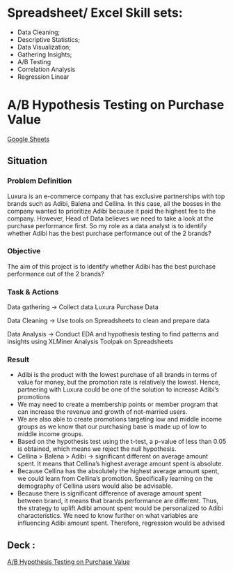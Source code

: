 # Spreadsheet/ Excel Skill sets:
- Data Cleaning;
- Descriptive Statistics;
- Data Visualization;
- Gathering Insights;
- A/B Testing
- Correlation Analysis
- Regression Linear

# A/B Hypothesis Testing on Purchase Value
<a href="https://docs.google.com/spreadsheets/d/1rLN1GD9aw2Y7kE9KJqgB7KyZc_KSrc1PxmeDv-a9ri0/edit?usp=sharing"> Google Sheets</a>

## Situation

### Problem Definition

Luxura is an e-commerce company that has exclusive partnerships with top brands such as Adibi,
Balena and Cellina. In this case, all the bosses in the company wanted to prioritize Adibi because it
paid the highest fee to the company. However, Head of Data believes we need to take a look at the
purchase performance first. So my role as a data analyst is to identify whether Adibi has the best purchase performance out of the 2 brands?

### Objective

The aim of this project is to identify whether Adibi has the
best purchase performance out of the 2 brands?

### Task & Actions

Data gathering -> Collect data Luxura Purchase Data

Data Cleaning -> Use tools on Spreadsheets to clean and prepare data

Data Analysis -> Conduct EDA and
hypothesis testing to
find patterns and
insights using
XLMiner Analysis
Toolpak on
Spreadsheets

### Result

- Adibi is the product with the lowest purchase of all brands in terms of value for money, but the promotion rate is relatively the lowest. Hence, partnering with Luxura could be one of the solution to increase Adibi’s promotions
- We may need to create a membership points or member program that can increase the revenue and growth of not-married
users.
- We are also able to create promotions targeting low and middle income groups as we know that our purchasing base is made up of low to middle income groups.
- Based on the hypothesis test using the t-test, a p-value of less than 0.05 is obtained, which means we reject the null hypothesis.
- Cellina > Balena > Adibi -> significant different on average amount spent. It means that Cellina’s highest average amount
spent is absolute.
- Because Cellina has the absolutely the highest average amount spent, we could learn from Cellina’s promotion. Specifically learning on the demography of Cellina users would also be advisable.
- Because there is significant difference of average amount spent between brand, it means that brands performance are
different. Thus, the strategy to uplift Adibi amount spent would be personalized to Adibi characteristics. We need to know
further on what variables are influencing Adibi amount spent. Therefore, regression would be advised

 ## Deck :

<a href="https://drive.google.com/file/d/1C-4KcRwjtjp0ikeaDHtqtXNL8hzK8KO0/view?usp=share_link"> A/B Hypothesis Testing on Purchase Value</a>
